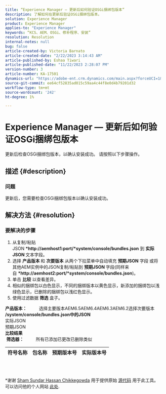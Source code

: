 ```yaml
---
title: “Experience Manager — 更新后如何验证OSGi捆绑包版本”
description: 了解如何在更新后验证OSGi捆绑包版本。
solution: Experience Manager
product: Experience Manager
applies-to: "Experience Manager"
keywords: “KCS、AEM、OSGi、修补程序、安装”
resolution: Resolution
internal-notes: null
bug: false
article-created-by: Victoria Barnato
article-created-date: "2/22/2023 3:14:43 AM"
article-published-by: Eshaa Tiwari
article-published-date: "11/22/2023 2:28:07 PM"
version-number: 3
article-number: KA-17501
dynamics-url: "https://adobe-ent.crm.dynamics.com/main.aspx?forceUCI=1&pagetype=entityrecord&etn=knowledgearticle&id=b247d608-5fb2-ed11-83fe-6045bd0067ea"
source-git-commit: ee64cf52835ad015c59aa4c44f8e0d4b79201d32
workflow-type: tm+mt
source-wordcount: '242'
ht-degree: 1%

---
```


# Experience Manager — 更新后如何验证OSGi捆绑包版本


更新后检查OSGi捆绑包版本，以确认安装成功。 请按照以下步骤操作。

## 描述 {#description}


### 问题

更新后，您需要检查OSGi捆绑包版本以确认安装成功。


## 解决方法 {#resolution}


### 要解决的步骤

1. 从复制/粘贴JSON <b>*http://aemhost1:port/*system/console/bundles.json</b> 到 <b>实际JSON </b>文本字段。
2. 选择 <b>产品版本 </b>和 <b>次要版本</b> 从两个下拉菜单中自动填充 <b>预期JSON</b> 字段<b> </b>或将其他AEM实例中的JSON复制/粘贴到 <b>预期JSON </b>字段(同样来自 <b>*http://aemhost2:port/*system/console/bundles.json</b>)。
3. 单击 <b>比较</b> 以查看差异。
4. 相似的捆绑包以白色显示，不同的捆绑版本以黄色显示，新添加的捆绑包以浅绿色显示，已删除的捆绑包以浅红色显示。
5. 使用过滤数据 <b>筛选</b> 盒子。

<b>产品版本：</b>          选择主要版本AEM6.5AEM6.4AEM6.3AEM6.2选择次要版本
<b>/system/console/bundles.json中的JSON</b><br>实际JSON <br>预期JSON 
 <br><b>比较结果</b><br> <b>筛选器：</b>          所有已添加已更改已删除类似     <br>

| 符号名称 | 包名称 | 预期版本号 | 实际版本号 |
| --- | --- | --- | --- |

<br> 




\*谢谢 [Sham Sundar Hassan Chikkegowda](https://www.linkedin.com/in/sham-sundar-hassan-chikkegowda-6b03a517) 用于提供原始 [源代码](https://github.com/Schikkeg/schikkeg.github.io/blob/master/tools/coi.html) 用于此工具。  可以访问他的个人网站 [此处](https://www.aemstuff.com/).
